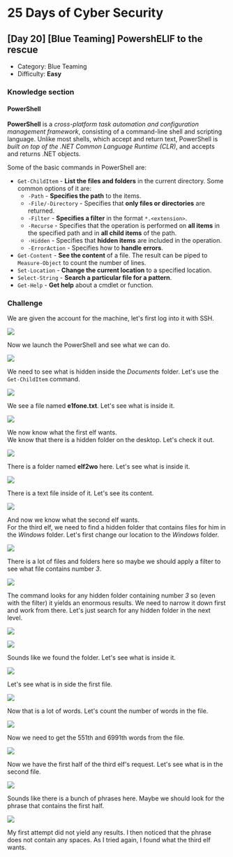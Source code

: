# 25 Days of Cyber Security

## [Day 20] [Blue Teaming] PowershELlF to the rescue

* Category: Blue Teaming
* Difficulty: **Easy**

### Knowledge section

#### PowerShell

**PowerShell** is a *cross-platform task automation and configuration management framework*, consisting of a command-line shell and scripting language. Unlike most shells, which accept and return text, PowerShell is *built on top of the .NET Common Language Runtime (CLR)*, and accepts and returns .NET objects.  

Some of the basic commands in PowerShell are:
* `Get-ChildItem` - **List the files and folders** in the current directory. Some common options of it are:
  * `-Path` - **Specifies the path** to the items.
  * `-File/-Directory` - Specifies that **only files or directories** are returned.
  * `-Filter` - **Specifies a filter** in the format `*.<extension>`.
  * `-Recurse` - Specifies that the operation is performed on **all items** in the specified path and in **all child items** of the path.
  * `-Hidden` - Specifies that **hidden items** are included in the operation.
  * `-ErrorAction` - Specifies how to **handle errors**.
* `Get-Content` - **See the content** of a file. The result can be piped to `Measure-Object` to count the number of lines.
* `Set-Location` - **Change the current location** to a specified location.
* `Select-String` - **Search a particular file for a pattern**.
* `Get-Help` - **Get help** about a cmdlet or function.

### Challenge

We are given the account for the machine, let's first log into it with SSH.

![](ssh.png)

Now we launch the PowerShell and see what we can do.

![](powershell.png)

We need to see what is hidden inside the *Documents* folder. Let's use the `Get-ChildItem` command.

![](documents-files.png)

We see a file named **e1fone.txt**. Let's see what is inside it.

![](elf1.png)

We now know what the first elf wants.  
We know that there is a hidden folder on the desktop. Let's check it out.

![](desktop.png)

There is a folder named **elf2wo** here. Let's see what is inside it.

![](elf2wo.png)

There is a text file inside of it. Let's see its content.

![](elf2.png)

And now we know what the second elf wants.  
For the third elf, we need to find a hidden folder that contains files for him in the *Windows* folder. Let's first change our location to the *Windows* folder.

![](to-windows.png)

There is a lot of files and folders here so maybe we should apply a filter to see what file contains number *3*.

![](filter.png)

The command looks for any hidden folder containing number *3* so (even with the filter) it yields an enormous results. We need to narrow it down first and work from there. Let's just search for any hidden folder in the next level.

![](better-filter.png)

![](elf3-folder.png)

Sounds like we found the folder. Let's see what is inside it.

![](elf3-files.png)

Let's see what is in side the first file.

![](elf3-1.png)

Now that is a lot of words. Let's count the number of words in the file.

![](elf3-1-wc.png)

Now we need to get the 551th and 6991th words from the file.

![](elf3-first-half.png)

Now we have the first half of the third elf's request. Let's see what is in the second file.

![](elf3-2.png)

Sounds like there is a bunch of phrases here. Maybe we should look for the phrase that contains the first half.

![](elf3.png)

My first attempt did not yield any results. I then noticed that the phrase does not contain any spaces. As I tried again, I found what the third elf wants.